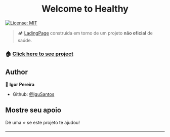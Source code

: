 <h1 align="center">Welcome to Healthy </h1>
<p>
  <a href="#" target="_blank">
    <img alt="License: MIT" src="https://img.shields.io/badge/License-MIT-yellow.svg" />
  </a>
</p>

> 🏕 <a href="https://resultadosdigitais.com.br/marketing/o-que-e-landing-page/">LadingPage</a> construida em torno de um projeto <strong>não oficial</strong> de saúde.

### 🏠 [Click here to see project](https://igusantos.github.io/Healthy-LandingPage/)

## Author

👤 **Igor Pereira**

* Github: [@IguSantos](https://github.com/IguSantos)


## Mostre seu apoio

Dê uma ⭐️ se este projeto te ajudou!

***
